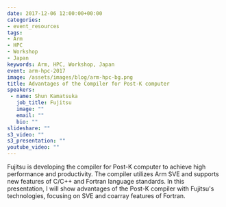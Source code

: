 ```yaml
---
date: 2017-12-06 12:00:00+00:00
categories:
- event_resources
tags:
- Arm
- HPC
- Workshop
- Japan
keywords: Arm, HPC, Workshop, Japan
event: arm-hpc-2017
image: /assets/images/blog/arm-hpc-bg.png
title: Advantages of the Compiler for Post-K computer
speakers:
 - name: Shun Kamatsuka
   job_title: Fujitsu
   image: ""
   email: ""
   bio: ""
slideshare: ""
s3_video: ""
s3_presentation: ""
youtube_video: ""
---
```

Fujitsu is developing the compiler for Post-K computer to achieve high performance and productivity. The compiler utilizes Arm SVE and supports new features of C/C++ and Fortran language standards. In this presentation, I will show advantages of the Post-K compiler with Fujitsu's technologies, focusing on SVE and coarray features of Fortran.
